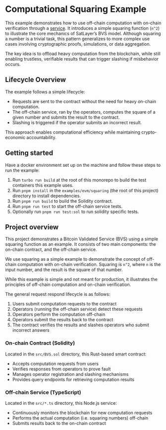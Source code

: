 # Computational Squaring Example

This example demonstrates how to use off-chain computation with on-chain verification through a
[service](../../../getting-started/services/page.mdx). It introduces a simple squaring function (`n^2`) to illustrate the
core mechanics of SatLayer’s BVS model. Although squaring a number is a trivial task, this pattern
generalizes to more complex use cases involving cryptographic proofs, simulations, or data aggregation.

The key idea is to offload heavy computation from the blockchain, while still enabling trustless, verifiable
results that can trigger slashing if misbehavior occurs.

## Lifecycle Overview

The example follows a simple lifecycle:

- Requests are sent to the contract without the need for heavy on-chain computation.
- The off-chain service,
  ran by the operators, computes the square of a given number and submits the result to the contract.
- Slashing is triggered if the operator submits an incorrect result.

This approach enables computational efficiency while maintaining crypto-economic accountability.

## Getting started

Have a docker environment set up on the machine and follow these steps to run the example:

1. Run `turbo run build` at the root of this monorepo to build the test containers this example uses.
2. Run `pnpm install` in the `examples/evm/squaring` (the root of this project) directory to install dependencies.
3. Run `pnpm run build` to build the Solidity contract.
4. Run `pnpm run test` to start the off-chain service tests.
5. Optionally run `pnpm run test:sol` to run solidity specific tests.

## Project overview

This project demonstrates a Bitcoin Validated Service (BVS) using a simple squaring function as an example.
It consists of two main components: the on-chain contract, and the off-chain service.

We use squaring as a simple example to demonstrate the concept of off-chain computation with on-chain verification.
Squaring is `n^2`, where `n` is the input number, and the result is the square of that number.

While this example is simple and not meant for production,
it illustrates the principles of off-chain computation and on-chain verification.

The general request respond lifecycle is as follows:

1. Users submit computation requests to the contract
2. Operators (running the off-chain service) detect these requests
3. Operators perform the computation off-chain
4. Operators submit the results back to the contract
5. The contract verifies the results and slashes operators who submit incorrect answers

### On-chain Contract (Solidity)

Located in the `src/BVS.sol` directory, this Rust-based smart contract:

- Accepts computation requests from users
- Verifies responses from operators to prove fault
- Manages operator registration and slashing mechanisms
- Provides query endpoints for retrieving computation results

### Off-chain Service (TypeScript)

Located in the `src/*.ts` directory, this Node.js service:

- Continuously monitors the blockchain for new computation requests
- Performs the actual computation (i.e. squaring numbers) off-chain
- Submits results back to the on-chain contract
